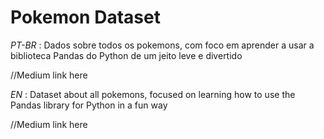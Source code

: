 # Pokemon Dataset
*PT-BR* : Dados sobre todos os pokemons, com foco em aprender a usar a biblioteca Pandas do Python de um jeito leve e divertido 

//Medium link here

*EN* : Dataset about all pokemons, focused on learning how to use the Pandas library for Python in a fun way

//Medium link here
